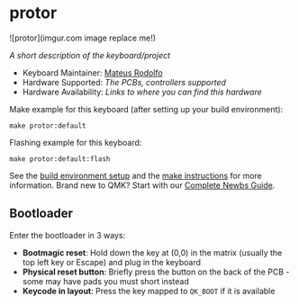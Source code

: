 # protor

![protor](imgur.com image replace me!)

*A short description of the keyboard/project*

* Keyboard Maintainer: [Mateus Rodolfo](https://github.com/sourproton)
* Hardware Supported: *The PCBs, controllers supported*
* Hardware Availability: *Links to where you can find this hardware*

Make example for this keyboard (after setting up your build environment):

    make protor:default

Flashing example for this keyboard:

    make protor:default:flash

See the [build environment setup](https://docs.qmk.fm/#/getting_started_build_tools) and the [make instructions](https://docs.qmk.fm/#/getting_started_make_guide) for more information. Brand new to QMK? Start with our [Complete Newbs Guide](https://docs.qmk.fm/#/newbs).

## Bootloader

Enter the bootloader in 3 ways:

* **Bootmagic reset**: Hold down the key at (0,0) in the matrix (usually the top left key or Escape) and plug in the keyboard
* **Physical reset button**: Briefly press the button on the back of the PCB - some may have pads you must short instead
* **Keycode in layout**: Press the key mapped to `QK_BOOT` if it is available

